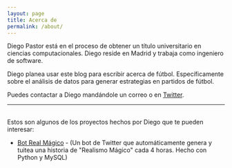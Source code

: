 ```yaml
---
layout: page
title: Acerca de
permalink: /about/
---
```


Diego Pastor está en el proceso de obtener un título universitario en ciencias computacionales. Diego reside en Madrid y trabaja como ingeniero de software.

Diego planea usar este blog para escribir acerca de fútbol. Específicamente sobre el análisis de datos para generar estrategias en partidos de fútbol.

Puedes contactar a Diego mandándole un correo o en [Twitter](https://twitter.com/dxvgx).

--- 
<br>
Estos son algunos de los proyectos hechos por Diego que te pueden interesar: 

- [Bot Real Mágico](https://twitter.com/BotRealMagico) - (Un bot de Twitter que automáticamente genera y tuitea una historia de "Realismo Mágico" cada 4 horas. Hecho con Python y MySQL)